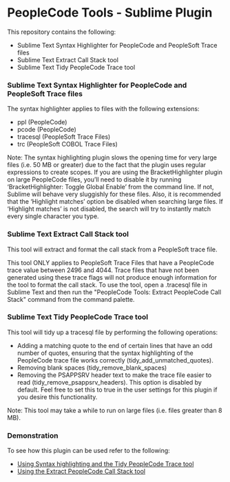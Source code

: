 # PeopleCode Tools - Sublime Plugin

This repository contains the following:
- Sublime Text Syntax Highlighter for PeopleCode and PeopleSoft Trace files
- Sublime Text Extract Call Stack tool
- Sublime Text Tidy PeopleCode Trace tool

### Sublime Text Syntax Highlighter for PeopleCode and PeopleSoft Trace files

The syntax highlighter applies to files with the following extensions:
- ppl (PeopleCode)
- pcode (PeopleCode)
- tracesql (PeopleSoft Trace Files)
- trc (PeopleSoft COBOL Trace Files)

Note: The syntax highlighting plugin slows the opening time for very large files (i.e. 50 MB or greater) due to the fact that the plugin uses regular expressions to create scopes. If you are using the BracketHighlighter plugin on large PeopleCode files, you’ll need to disable it by running ‘BracketHighlighter: Toggle Global Enable’ from the command line. If not, Sublime will behave very sluggishly for these files. Also, it is recommended that the ‘Highlight matches’ option be disabled when searching large files. If ‘Highlight matches’ is not disabled, the search will try to instantly match every single character you type.

### Sublime Text Extract Call Stack tool

This tool will extract and format the call stack from a PeopleSoft trace file.

This tool ONLY applies to PeopleSoft Trace Files that have a PeopleCode trace value between 2496 and 4044. Trace files that have not been generated using these trace flags will not produce enough information for the tool to format the call stack. To use the tool, open a .tracesql file in Sublime Text and then run the "PeopleCode Tools: Extract PeopleCode Call Stack" command from the command palette.

### Sublime Text Tidy PeopleCode Trace tool

This tool will tidy up a tracesql file by performing the following operations:
- Adding a matching quote to the end of certain lines that have an odd number of quotes, ensuring that the syntax highlighting of the PeopleCode trace file works correctly (tidy_add_unmatched_quotes). 
- Removing blank spaces (tidy_remove_blank_spaces)
- Removing the PSAPPSRV header text to make the trace file easier to read (tidy_remove_psappsrv_headers). This option is disabled by default. Feel free to set this to true in the user settings for this plugin if you desire this functionality.

Note: This tool may take a while to run on large files (i.e. files greater than 8 MB).

### Demonstration
To see how this plugin can be used refer to the following:
- <a href="http://www.jaymathew.com/?p=588" target="_blank">Using Syntax highlighting and the Tidy PeopleCode Trace tool</a>
- <a href="http://www.jaymathew.com/?p=18140" target="_blank">Using the Extract PeopleCode Call Stack tool</a>

